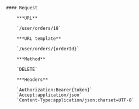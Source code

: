     #### Request

        ***URL**

        `/user/orders/18`

        ***URL template**

        `/user/orders/{orderId}`

        ***Method**

        `DELETE`

        ***Headers**

        `Authorization:Bearer{token}`
        `Accept:application/json`
        `Content-Type:application/json;charset=UTF-8`

